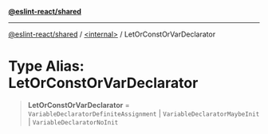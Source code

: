 [**@eslint-react/shared**](../../README.md)

***

[@eslint-react/shared](../../README.md) / [\<internal\>](../README.md) / LetOrConstOrVarDeclarator

# Type Alias: LetOrConstOrVarDeclarator

> **LetOrConstOrVarDeclarator** = `VariableDeclaratorDefiniteAssignment` \| `VariableDeclaratorMaybeInit` \| `VariableDeclaratorNoInit`
